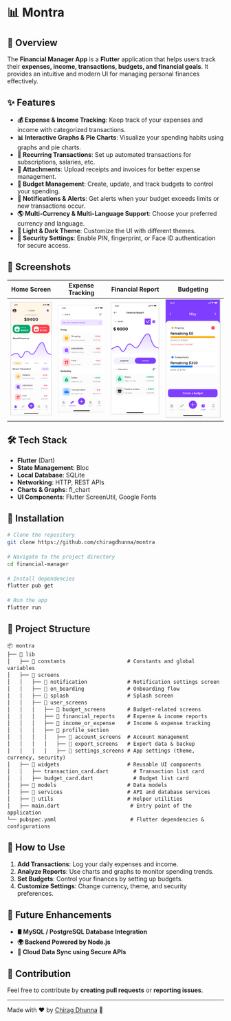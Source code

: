 # 📊 Montra

## 🚀 Overview

The **Financial Manager App** is a **Flutter** application that helps users track their **expenses, income, transactions, budgets, and financial goals**. It provides an intuitive and modern UI for managing personal finances effectively.

## ✨ Features

- **💰 Expense & Income Tracking**: Keep track of your expenses and income with categorized transactions.
- **📊 Interactive Graphs & Pie Charts**: Visualize your spending habits using graphs and pie charts.
- **🔄 Recurring Transactions**: Set up automated transactions for subscriptions, salaries, etc.
- **📁 Attachments**: Upload receipts and invoices for better expense management.
- **📅 Budget Management**: Create, update, and track budgets to control your spending.
- **🔔 Notifications & Alerts**: Get alerts when your budget exceeds limits or new transactions occur.
- **🌎 Multi-Currency & Multi-Language Support**: Choose your preferred currency and language.
- **🎨 Light & Dark Theme**: Customize the UI with different themes.
- **🔐 Security Settings**: Enable PIN, fingerprint, or Face ID authentication for secure access.

## 📸 Screenshots

| Home Screen                          | Expense Tracking                       | Financial Report                       | Budgeting                              |
| ------------------------------------ | -------------------------------------- | -------------------------------------- | -------------------------------------- |
| ![alt text](./readme_data/image.png) | ![alt text](./readme_data/image-3.png) | ![alt text](./readme_data/image-1.png) | ![alt text](./readme_data/image-2.png) |

## 🛠 Tech Stack

- **Flutter** (Dart)
- **State Management**: Bloc
- **Local Database**: SQLite
- **Networking**: HTTP, REST APIs
- **Charts & Graphs**: fl_chart
- **UI Components**: Flutter ScreenUtil, Google Fonts

## 🔧 Installation

```sh
# Clone the repository
git clone https://github.com/chiragdhunna/montra

# Navigate to the project directory
cd financial-manager

# Install dependencies
flutter pub get

# Run the app
flutter run
```

## 📂 Project Structure

```
📦 montra
├── 📂 lib
│   ├── 📂 constants                    # Constants and global variables
│   ├── 📂 screens
│   │   ├── 📂 notification             # Notification settings screen
│   │   ├── 📂 on_boarding              # Onboarding flow
│   │   ├── 📂 splash                   # Splash screen
│   │   ├── 📂 user_screens
│   │   │   ├── 📂 budget_screens       # Budget-related screens
│   │   │   ├── 📂 financial_reports    # Expense & income reports
│   │   │   ├── 📂 income_or_expense    # Income & expense tracking
│   │   │   ├── 📂 profile_section
│   │   │   │   ├── 📂 account_screens  # Account management
│   │   │   │   ├── 📂 export_screens   # Export data & backup
│   │   │   │   ├── 📂 settings_screens # App settings (theme, currency, security)
│   ├── 📂 widgets                      # Reusable UI components
│   │   ├── transaction_card.dart        # Transaction list card
│   │   ├── budget_card.dart             # Budget list card
│   ├── 📂 models                       # Data models
│   ├── 📂 services                     # API and database services
│   ├── 📂 utils                        # Helper utilities
│   ├── main.dart                       # Entry point of the application
└── pubspec.yaml                        # Flutter dependencies & configurations

```

## 🚀 How to Use

1. **Add Transactions**: Log your daily expenses and income.
2. **Analyze Reports**: Use charts and graphs to monitor spending trends.
3. **Set Budgets**: Control your finances by setting up budgets.
4. **Customize Settings**: Change currency, theme, and security preferences.

## 📌 Future Enhancements

- **🛢 MySQL / PostgreSQL Database Integration**
- **🌍 Backend Powered by Node.js**
- **🔄 Cloud Data Sync using Secure APIs**

## 🙌 Contribution

Feel free to contribute by **creating pull requests** or **reporting issues**.

---

Made with ❤️ by [Chirag Dhunna](https://github.com/chiragdhunna) 🚀
